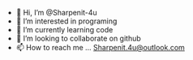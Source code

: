 - 👋 Hi, I’m @Sharpenit-4u
- 👀 I’m interested in programing
- 🌱 I’m currently learning code
- 💞️ I’m looking to collaborate on github
- 📫 How to reach me ...
Sharpenit.4u@outlook.com
<!---
Sharpenit-4u/Sharpenit-4u is a ✨ special ✨ repository because its `README.md` (this file) appears on your GitHub profile.
You can click the Preview link to take a look at your changes.
--->
